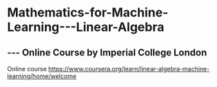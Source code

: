 # Mathematics-for-Machine-Learning---Linear-Algebra
## --- Online Course by Imperial College London

Online course https://www.coursera.org/learn/linear-algebra-machine-learning/home/welcome
